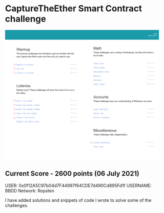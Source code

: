 
# CaptureTheEther Smart Contract challenge

![Preview](cte.png)


## Current Score - 2600 points (06 July 2021)

USER:  0x0f12A5C97b04d7F44997f64CDE7d490Cd895Fd1f
USERNAME: BBDD
Network: Ropsten




I have added solutions and snippets of code I wrote to solve some of the challenges. 

